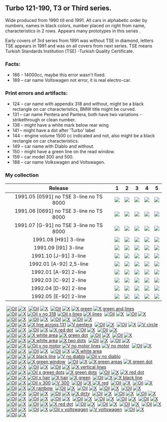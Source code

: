 ## Turbo 121-190, T3 or Third series.

Wide produced from 1990 till end 1991. All cars in alphabetic order by numbers, names
in black colors, number placed on right from name, characteristics in 2 rows. Appears many prototypes in this series .

Early covers of 3rd series from 1991 was without TSE in diamond, letters TSE appears in 1991 and was on all covers from
next series.
TSE means Turkish Standards Institution (TSE) -Turkish Quality Certificate.

### Facts:

* 186 - 14000cc, maybe this error wasn't fixed.
* 189 – car name Voltswagen not error, it is real electro-car.

### Print errors and artifacts:

* 124 – car name with appendix 318 and without, might be a black rectangle on car characteristics, BMW title might be
  curved.
* 131 – car name Pentera and Pantera, both have two variations - strikethrough or clean number.
* 138 – might have a white mark below rear wing
* 141 – might have a dot after 'Turbo' label
* 144 – engine volume 1500 cc indicated and not, also might be a black rectangle on car characteristics.
* 149 – car name with Diablo and without.
* 150 – might have a green line on the read window.
* 159 – car model 300 and 500.
* 188 – car name Volkswagen and Voltswagen.

### My collection

|                 Release                 |                                                             1                                                              |                                                             2                                                              |                                                             3                                                              |                                                             4                                                              |                                                             5                                                              |
|:---------------------------------------:|:--------------------------------------------------------------------------------------------------------------------------:|:--------------------------------------------------------------------------------------------------------------------------:|:--------------------------------------------------------------------------------------------------------------------------:|:--------------------------------------------------------------------------------------------------------------------------:|:--------------------------------------------------------------------------------------------------------------------------:|
| 1991.05 [0591] no TSE 3-line no TS 8000 | [<img src='/collection/gum_wrappers/kent/turbo//missed_outer.png'>](/collection/gum_wrappers/kent/turbo//missed_outer.png) | [<img src='/collection/gum_wrappers/kent/turbo//missed_outer.png'>](/collection/gum_wrappers/kent/turbo//missed_outer.png) | [<img src='/collection/gum_wrappers/kent/turbo//missed_outer.png'>](/collection/gum_wrappers/kent/turbo//missed_outer.png) | [<img src='/collection/gum_wrappers/kent/turbo//missed_outer.png'>](/collection/gum_wrappers/kent/turbo//missed_outer.png) | [<img src='/collection/gum_wrappers/kent/turbo//missed_outer.png'>](/collection/gum_wrappers/kent/turbo//missed_outer.png) |
| 1991.06 [0691] no TSE 3-line no TS 8000 | [<img src='/collection/gum_wrappers/kent/turbo//missed_outer.png'>](/collection/gum_wrappers/kent/turbo//missed_outer.png) | [<img src='/collection/gum_wrappers/kent/turbo//missed_outer.png'>](/collection/gum_wrappers/kent/turbo//missed_outer.png) | [<img src='/collection/gum_wrappers/kent/turbo//missed_outer.png'>](/collection/gum_wrappers/kent/turbo//missed_outer.png) | [<img src='/collection/gum_wrappers/kent/turbo//missed_outer.png'>](/collection/gum_wrappers/kent/turbo//missed_outer.png) | [<img src='/collection/gum_wrappers/kent/turbo//missed_outer.png'>](/collection/gum_wrappers/kent/turbo//missed_outer.png) |
| 1991.07 [G-91] no TSE 3-line no TS 8000 | [<img src='/collection/gum_wrappers/kent/turbo//missed_outer.png'>](/collection/gum_wrappers/kent/turbo//missed_outer.png) | [<img src='/collection/gum_wrappers/kent/turbo//missed_outer.png'>](/collection/gum_wrappers/kent/turbo//missed_outer.png) | [<img src='/collection/gum_wrappers/kent/turbo//missed_outer.png'>](/collection/gum_wrappers/kent/turbo//missed_outer.png) | [<img src='/collection/gum_wrappers/kent/turbo//missed_outer.png'>](/collection/gum_wrappers/kent/turbo//missed_outer.png) | [<img src='/collection/gum_wrappers/kent/turbo//missed_outer.png'>](/collection/gum_wrappers/kent/turbo//missed_outer.png) |
|          1991.08 [H91] 3-line           | [<img src='/collection/gum_wrappers/kent/turbo//missed_outer.png'>](/collection/gum_wrappers/kent/turbo//missed_outer.png) | [<img src='/collection/gum_wrappers/kent/turbo//missed_outer.png'>](/collection/gum_wrappers/kent/turbo//missed_outer.png) | [<img src='/collection/gum_wrappers/kent/turbo//missed_outer.png'>](/collection/gum_wrappers/kent/turbo//missed_outer.png) | [<img src='/collection/gum_wrappers/kent/turbo//missed_outer.png'>](/collection/gum_wrappers/kent/turbo//missed_outer.png) | [<img src='/collection/gum_wrappers/kent/turbo//missed_outer.png'>](/collection/gum_wrappers/kent/turbo//missed_outer.png) |
|          1991.09 [I91] 3-line           | [<img src='/collection/gum_wrappers/kent/turbo//missed_outer.png'>](/collection/gum_wrappers/kent/turbo//missed_outer.png) | [<img src='/collection/gum_wrappers/kent/turbo//missed_outer.png'>](/collection/gum_wrappers/kent/turbo//missed_outer.png) | [<img src='/collection/gum_wrappers/kent/turbo//missed_outer.png'>](/collection/gum_wrappers/kent/turbo//missed_outer.png) | [<img src='/collection/gum_wrappers/kent/turbo//missed_outer.png'>](/collection/gum_wrappers/kent/turbo//missed_outer.png) | [<img src='/collection/gum_wrappers/kent/turbo//missed_outer.png'>](/collection/gum_wrappers/kent/turbo//missed_outer.png) |
|          1991.10 [J-91] 3-line          | [<img src='/collection/gum_wrappers/kent/turbo//missed_outer.png'>](/collection/gum_wrappers/kent/turbo//missed_outer.png) | [<img src='/collection/gum_wrappers/kent/turbo//missed_outer.png'>](/collection/gum_wrappers/kent/turbo//missed_outer.png) | [<img src='/collection/gum_wrappers/kent/turbo//missed_outer.png'>](/collection/gum_wrappers/kent/turbo//missed_outer.png) | [<img src='/collection/gum_wrappers/kent/turbo//missed_outer.png'>](/collection/gum_wrappers/kent/turbo//missed_outer.png) | [<img src='/collection/gum_wrappers/kent/turbo//missed_outer.png'>](/collection/gum_wrappers/kent/turbo//missed_outer.png) |
|         1992.01 [A-92] 2,5-line         | [<img src='/collection/gum_wrappers/kent/turbo//missed_outer.png'>](/collection/gum_wrappers/kent/turbo//missed_outer.png) | [<img src='/collection/gum_wrappers/kent/turbo//missed_outer.png'>](/collection/gum_wrappers/kent/turbo//missed_outer.png) | [<img src='/collection/gum_wrappers/kent/turbo//missed_outer.png'>](/collection/gum_wrappers/kent/turbo//missed_outer.png) | [<img src='/collection/gum_wrappers/kent/turbo//missed_outer.png'>](/collection/gum_wrappers/kent/turbo//missed_outer.png) | [<img src='/collection/gum_wrappers/kent/turbo//missed_outer.png'>](/collection/gum_wrappers/kent/turbo//missed_outer.png) |
|          1992.01 [A-92] 2-line          | [<img src='/collection/gum_wrappers/kent/turbo//missed_outer.png'>](/collection/gum_wrappers/kent/turbo//missed_outer.png) | [<img src='/collection/gum_wrappers/kent/turbo//missed_outer.png'>](/collection/gum_wrappers/kent/turbo//missed_outer.png) | [<img src='/collection/gum_wrappers/kent/turbo//missed_outer.png'>](/collection/gum_wrappers/kent/turbo//missed_outer.png) | [<img src='/collection/gum_wrappers/kent/turbo//missed_outer.png'>](/collection/gum_wrappers/kent/turbo//missed_outer.png) | [<img src='/collection/gum_wrappers/kent/turbo//missed_outer.png'>](/collection/gum_wrappers/kent/turbo//missed_outer.png) |
|          1992.03 [C-92] 2-line          | [<img src='/collection/gum_wrappers/kent/turbo//missed_outer.png'>](/collection/gum_wrappers/kent/turbo//missed_outer.png) | [<img src='/collection/gum_wrappers/kent/turbo//missed_outer.png'>](/collection/gum_wrappers/kent/turbo//missed_outer.png) | [<img src='/collection/gum_wrappers/kent/turbo//missed_outer.png'>](/collection/gum_wrappers/kent/turbo//missed_outer.png) | [<img src='/collection/gum_wrappers/kent/turbo//missed_outer.png'>](/collection/gum_wrappers/kent/turbo//missed_outer.png) | [<img src='/collection/gum_wrappers/kent/turbo//missed_outer.png'>](/collection/gum_wrappers/kent/turbo//missed_outer.png) |
|          1992.04 [D-92] 2-line          | [<img src='/collection/gum_wrappers/kent/turbo//missed_outer.png'>](/collection/gum_wrappers/kent/turbo//missed_outer.png) | [<img src='/collection/gum_wrappers/kent/turbo//missed_outer.png'>](/collection/gum_wrappers/kent/turbo//missed_outer.png) | [<img src='/collection/gum_wrappers/kent/turbo//missed_outer.png'>](/collection/gum_wrappers/kent/turbo//missed_outer.png) | [<img src='/collection/gum_wrappers/kent/turbo//missed_outer.png'>](/collection/gum_wrappers/kent/turbo//missed_outer.png) |       [<img src='thumbnails/outer/1992_04{D-92}[5]2-line/5.3.png'>](thumbnails/outer/1992_04{D-92}[5]2-line/5.3.png)       |
|          1992.05 [E-92] 2-line          | [<img src='/collection/gum_wrappers/kent/turbo//missed_outer.png'>](/collection/gum_wrappers/kent/turbo//missed_outer.png) | [<img src='/collection/gum_wrappers/kent/turbo//missed_outer.png'>](/collection/gum_wrappers/kent/turbo//missed_outer.png) |       [<img src='thumbnails/outer/1992_05{E-92}[5]2-line/3.5.png'>](thumbnails/outer/1992_05{E-92}[5]2-line/3.5.png)       | [<img src='/collection/gum_wrappers/kent/turbo//missed_outer.png'>](/collection/gum_wrappers/kent/turbo//missed_outer.png) | [<img src='/collection/gum_wrappers/kent/turbo//missed_outer.png'>](/collection/gum_wrappers/kent/turbo//missed_outer.png) |

<span style="display: inline-block;">
	<a href='thumbnails/inner/121.4.png' title=''><img src='thumbnails/inner/121.4.png' alt=''></a>
	<a href='thumbnails/inner/121.oil.4.png' title='Oil'><img src='thumbnails/inner/121.oil.4.png' alt='Oil'></a>
	<a href='thumbnails/inner/missed.png' title='X'><img src='thumbnails/inner/missed.png' alt='X'></a>
</span>
<span style="display: inline-block;">
	<a href='thumbnails/inner/122.5.png' title=''><img src='thumbnails/inner/122.5.png' alt=''></a>
	<a href='thumbnails/inner/122.oil.4.png' title='Oil'><img src='thumbnails/inner/122.oil.4.png' alt='Oil'></a>
	<a href='thumbnails/inner/missed.png' title='X'><img src='thumbnails/inner/missed.png' alt='X'></a>
</span>
<span style="display: inline-block;">
	<a href='thumbnails/inner/123.4.png' title=''><img src='thumbnails/inner/123.4.png' alt=''></a>
	<a href='thumbnails/inner/123.oil.0.png' title='Oil'><img src='thumbnails/inner/123.oil.0.png' alt='Oil'></a>
	<a href='thumbnails/inner/missed.png' title='X'><img src='thumbnails/inner/missed.png' alt='X'></a>
	<a href='thumbnails/inner/123.x_green.3.png' title='X green'><img src='thumbnails/inner/123.x_green.3.png' alt='X green'></a>
	<a href='thumbnails/inner/123.x_green_and_lines.3.png' title='X green and lines'><img src='thumbnails/inner/123.x_green_and_lines.3.png' alt='X green and lines'></a>
</span>
<span style="display: inline-block;">
	<a href='thumbnails/inner/124.4.png' title=''><img src='thumbnails/inner/124.4.png' alt=''></a>
	<a href='thumbnails/inner/124.oil.0.png' title='Oil'><img src='thumbnails/inner/124.oil.0.png' alt='Oil'></a>
	<a href='thumbnails/inner/missed.png' title='X'><img src='thumbnails/inner/missed.png' alt='X'></a>
	<a href='thumbnails/inner/124.oil_v_no_318.4.png' title='Oil v no 318'><img src='thumbnails/inner/124.oil_v_no_318.4.png' alt='Oil v no 318'></a>
	<a href='thumbnails/inner/124.oil_x_lines.3.png' title='Oil x lines'><img src='thumbnails/inner/124.oil_x_lines.3.png' alt='Oil x lines'></a>
	<a href='thumbnails/inner/124.x_lines.3.png' title='X lines'><img src='thumbnails/inner/124.x_lines.3.png' alt='X lines'></a>
</span>
<span style="display: inline-block;">
	<a href='thumbnails/inner/125.5.png' title=''><img src='thumbnails/inner/125.5.png' alt=''></a>
	<a href='thumbnails/inner/125.oil.5.png' title='Oil'><img src='thumbnails/inner/125.oil.5.png' alt='Oil'></a>
	<a href='thumbnails/inner/missed.png' title='X'><img src='thumbnails/inner/missed.png' alt='X'></a>
</span>
<span style="display: inline-block;">
	<a href='thumbnails/inner/126.4.png' title=''><img src='thumbnails/inner/126.4.png' alt=''></a>
	<a href='thumbnails/inner/126.oil.5.png' title='Oil'><img src='thumbnails/inner/126.oil.5.png' alt='Oil'></a>
	<a href='thumbnails/inner/missed.png' title='X'><img src='thumbnails/inner/missed.png' alt='X'></a>
</span>
<span style="display: inline-block;">
	<a href='thumbnails/inner/127.5.png' title=''><img src='thumbnails/inner/127.5.png' alt=''></a>
	<a href='thumbnails/inner/127.oil.0.png' title='Oil'><img src='thumbnails/inner/127.oil.0.png' alt='Oil'></a>
	<a href='thumbnails/inner/missed.png' title='X'><img src='thumbnails/inner/missed.png' alt='X'></a>
</span>
<span style="display: inline-block;">
	<a href='thumbnails/inner/128.5.png' title=''><img src='thumbnails/inner/128.5.png' alt=''></a>
	<a href='thumbnails/inner/128.oil.4.png' title='Oil'><img src='thumbnails/inner/128.oil.4.png' alt='Oil'></a>
	<a href='thumbnails/inner/missed.png' title='X'><img src='thumbnails/inner/missed.png' alt='X'></a>
</span>
<span style="display: inline-block;">
	<a href='thumbnails/inner/129.4.png' title=''><img src='thumbnails/inner/129.4.png' alt=''></a>
	<a href='thumbnails/inner/129.oil.0.png' title='Oil'><img src='thumbnails/inner/129.oil.0.png' alt='Oil'></a>
	<a href='thumbnails/inner/missed.png' title='X'><img src='thumbnails/inner/missed.png' alt='X'></a>
</span>
<span style="display: inline-block;">
	<a href='thumbnails/inner/130.5.png' title=''><img src='thumbnails/inner/130.5.png' alt=''></a>
	<a href='thumbnails/inner/130.oil.4.png' title='Oil'><img src='thumbnails/inner/130.oil.4.png' alt='Oil'></a>
	<a href='thumbnails/inner/missed.png' title='X'><img src='thumbnails/inner/missed.png' alt='X'></a>
</span>
<span style="display: inline-block;">
	<a href='thumbnails/inner/131.3.png' title=''><img src='thumbnails/inner/131.3.png' alt=''></a>
	<a href='thumbnails/inner/131.oil.0.png' title='Oil'><img src='thumbnails/inner/131.oil.0.png' alt='Oil'></a>
	<a href='thumbnails/inner/missed.png' title='X'><img src='thumbnails/inner/missed.png' alt='X'></a>
	<a href='thumbnails/inner/131.x_line_across_131.3.png' title='X line across 131'><img src='thumbnails/inner/131.x_line_across_131.3.png' alt='X line across 131'></a>
	<a href='thumbnails/inner/131.v_pentera.5.png' title='V pentera'><img src='thumbnails/inner/131.v_pentera.5.png' alt='V pentera'></a>
</span>
<span style="display: inline-block;">
	<a href='thumbnails/inner/132.4.png' title=''><img src='thumbnails/inner/132.4.png' alt=''></a>
	<a href='thumbnails/inner/132.oil.4.png' title='Oil'><img src='thumbnails/inner/132.oil.4.png' alt='Oil'></a>
	<a href='thumbnails/inner/missed.png' title='X'><img src='thumbnails/inner/missed.png' alt='X'></a>
</span>
<span style="display: inline-block;">
	<a href='thumbnails/inner/133.5.png' title=''><img src='thumbnails/inner/133.5.png' alt=''></a>
	<a href='thumbnails/inner/133.oil.0.png' title='Oil'><img src='thumbnails/inner/133.oil.0.png' alt='Oil'></a>
	<a href='thumbnails/inner/missed.png' title='X'><img src='thumbnails/inner/missed.png' alt='X'></a>
	<a href='thumbnails/inner/133.v_circle.5.png' title='V circle'><img src='thumbnails/inner/133.v_circle.5.png' alt='V circle'></a>
</span>
<span style="display: inline-block;">
	<a href='thumbnails/inner/134.5.png' title=''><img src='thumbnails/inner/134.5.png' alt=''></a>
	<a href='thumbnails/inner/134.oil.5.png' title='Oil'><img src='thumbnails/inner/134.oil.5.png' alt='Oil'></a>
	<a href='thumbnails/inner/missed.png' title='X'><img src='thumbnails/inner/missed.png' alt='X'></a>
</span>
<span style="display: inline-block;">
	<a href='thumbnails/inner/135.4.png' title=''><img src='thumbnails/inner/135.4.png' alt=''></a>
	<a href='thumbnails/inner/135.oil.5.png' title='Oil'><img src='thumbnails/inner/135.oil.5.png' alt='Oil'></a>
	<a href='thumbnails/inner/missed.png' title='X'><img src='thumbnails/inner/missed.png' alt='X'></a>
	<a href='thumbnails/inner/135.x_red_dot.5.png' title='X red dot'><img src='thumbnails/inner/135.x_red_dot.5.png' alt='X red dot'></a>
</span>
<span style="display: inline-block;">
	<a href='thumbnails/inner/136.5.png' title=''><img src='thumbnails/inner/136.5.png' alt=''></a>
	<a href='thumbnails/inner/136.oil.5.png' title='Oil'><img src='thumbnails/inner/136.oil.5.png' alt='Oil'></a>
	<a href='thumbnails/inner/missed.png' title='X'><img src='thumbnails/inner/missed.png' alt='X'></a>
</span>
<span style="display: inline-block;">
	<a href='thumbnails/inner/137.5.png' title=''><img src='thumbnails/inner/137.5.png' alt=''></a>
	<a href='thumbnails/inner/137.oil.5.png' title='Oil'><img src='thumbnails/inner/137.oil.5.png' alt='Oil'></a>
	<a href='thumbnails/inner/missed.png' title='X'><img src='thumbnails/inner/missed.png' alt='X'></a>
</span>
<span style="display: inline-block;">
	<a href='thumbnails/inner/138.0.png' title=''><img src='thumbnails/inner/138.0.png' alt=''></a>
	<a href='thumbnails/inner/138.oil.4.png' title='Oil'><img src='thumbnails/inner/138.oil.4.png' alt='Oil'></a>
	<a href='thumbnails/inner/missed.png' title='X'><img src='thumbnails/inner/missed.png' alt='X'></a>
	<a href='thumbnails/inner/138.x_white_area.4.png' title='X white area'><img src='thumbnails/inner/138.x_white_area.4.png' alt='X white area'></a>
	<a href='thumbnails/inner/138.x_green_dot.4.png' title='X green dot'><img src='thumbnails/inner/138.x_green_dot.4.png' alt='X green dot'></a>
</span>
<span style="display: inline-block;">
	<a href='thumbnails/inner/139.4.png' title=''><img src='thumbnails/inner/139.4.png' alt=''></a>
	<a href='thumbnails/inner/139.oil.4.png' title='Oil'><img src='thumbnails/inner/139.oil.4.png' alt='Oil'></a>
	<a href='thumbnails/inner/missed.png' title='X'><img src='thumbnails/inner/missed.png' alt='X'></a>
</span>
<span style="display: inline-block;">
	<a href='thumbnails/inner/140.4.png' title=''><img src='thumbnails/inner/140.4.png' alt=''></a>
	<a href='thumbnails/inner/140.oil.4.png' title='Oil'><img src='thumbnails/inner/140.oil.4.png' alt='Oil'></a>
	<a href='thumbnails/inner/missed.png' title='X'><img src='thumbnails/inner/missed.png' alt='X'></a>
</span>
<span style="display: inline-block;">
	<a href='thumbnails/inner/141.5.png' title=''><img src='thumbnails/inner/141.5.png' alt=''></a>
	<a href='thumbnails/inner/141.oil.3.png' title='Oil'><img src='thumbnails/inner/141.oil.3.png' alt='Oil'></a>
	<a href='thumbnails/inner/missed.png' title='X'><img src='thumbnails/inner/missed.png' alt='X'></a>
	<a href='thumbnails/inner/141.x_white_area.4.png' title='X white area'><img src='thumbnails/inner/141.x_white_area.4.png' alt='X white area'></a>
	<a href='thumbnails/inner/141.x_two_dots.5.png' title='X two dots'><img src='thumbnails/inner/141.x_two_dots.5.png' alt='X two dots'></a>
</span>
<span style="display: inline-block;">
	<a href='thumbnails/inner/142.5.png' title=''><img src='thumbnails/inner/142.5.png' alt=''></a>
	<a href='thumbnails/inner/142.oil.0.png' title='Oil'><img src='thumbnails/inner/142.oil.0.png' alt='Oil'></a>
	<a href='thumbnails/inner/missed.png' title='X'><img src='thumbnails/inner/missed.png' alt='X'></a>
</span>
<span style="display: inline-block;">
	<a href='thumbnails/inner/143.5.png' title=''><img src='thumbnails/inner/143.5.png' alt=''></a>
	<a href='thumbnails/inner/143.oil.5.png' title='Oil'><img src='thumbnails/inner/143.oil.5.png' alt='Oil'></a>
	<a href='thumbnails/inner/missed.png' title='X'><img src='thumbnails/inner/missed.png' alt='X'></a>
</span>
<span style="display: inline-block;">
	<a href='thumbnails/inner/144.5.png' title=''><img src='thumbnails/inner/144.5.png' alt=''></a>
	<a href='thumbnails/inner/144.oil.0.png' title='Oil'><img src='thumbnails/inner/144.oil.0.png' alt='Oil'></a>
	<a href='thumbnails/inner/missed.png' title='X'><img src='thumbnails/inner/missed.png' alt='X'></a>
	<a href='thumbnails/inner/144.oil_v_no_motor.3.png' title='Oil v no motor'><img src='thumbnails/inner/144.oil_v_no_motor.3.png' alt='Oil v no motor'></a>
	<a href='thumbnails/inner/144.v_no_motor_lines.4.png' title='V no motor lines'><img src='thumbnails/inner/144.v_no_motor_lines.4.png' alt='V no motor lines'></a>
	<a href='thumbnails/inner/144.v_no_motor.5.png' title='V no motor'><img src='thumbnails/inner/144.v_no_motor.5.png' alt='V no motor'></a>
</span>
<span style="display: inline-block;">
	<a href='thumbnails/inner/145.5.png' title=''><img src='thumbnails/inner/145.5.png' alt=''></a>
	<a href='thumbnails/inner/145.oil.5.png' title='Oil'><img src='thumbnails/inner/145.oil.5.png' alt='Oil'></a>
	<a href='thumbnails/inner/missed.png' title='X'><img src='thumbnails/inner/missed.png' alt='X'></a>
</span>
<span style="display: inline-block;">
	<a href='thumbnails/inner/146.5.png' title=''><img src='thumbnails/inner/146.5.png' alt=''></a>
	<a href='thumbnails/inner/146.oil.4.png' title='Oil'><img src='thumbnails/inner/146.oil.4.png' alt='Oil'></a>
	<a href='thumbnails/inner/missed.png' title='X'><img src='thumbnails/inner/missed.png' alt='X'></a>
</span>
<span style="display: inline-block;">
	<a href='thumbnails/inner/147.5.png' title=''><img src='thumbnails/inner/147.5.png' alt=''></a>
	<a href='thumbnails/inner/147.oil.4.png' title='Oil'><img src='thumbnails/inner/147.oil.4.png' alt='Oil'></a>
	<a href='thumbnails/inner/missed.png' title='X'><img src='thumbnails/inner/missed.png' alt='X'></a>
</span>
<span style="display: inline-block;">
	<a href='thumbnails/inner/148.5.png' title=''><img src='thumbnails/inner/148.5.png' alt=''></a>
	<a href='thumbnails/inner/148.oil.4.png' title='Oil'><img src='thumbnails/inner/148.oil.4.png' alt='Oil'></a>
	<a href='thumbnails/inner/missed.png' title='X'><img src='thumbnails/inner/missed.png' alt='X'></a>
	<a href='thumbnails/inner/148.x_white_area.5.png' title='X white area'><img src='thumbnails/inner/148.x_white_area.5.png' alt='X white area'></a>
</span>
<span style="display: inline-block;">
	<a href='thumbnails/inner/149.0.png' title=''><img src='thumbnails/inner/149.0.png' alt=''></a>
	<a href='thumbnails/inner/149.oil.0.png' title='Oil'><img src='thumbnails/inner/149.oil.0.png' alt='Oil'></a>
	<a href='thumbnails/inner/missed.png' title='X'><img src='thumbnails/inner/missed.png' alt='X'></a>
	<a href='thumbnails/inner/149.x_black_line.4.png' title='X black line'><img src='thumbnails/inner/149.x_black_line.4.png' alt='X black line'></a>
	<a href='thumbnails/inner/149.v_no_diablo.3.png' title='V no diablo'><img src='thumbnails/inner/149.v_no_diablo.3.png' alt='V no diablo'></a>
	<a href='thumbnails/inner/149.oil_v_no_diablo.3.png' title='Oil v no diablo'><img src='thumbnails/inner/149.oil_v_no_diablo.3.png' alt='Oil v no diablo'></a>
</span>
<span style="display: inline-block;">
	<a href='thumbnails/inner/150.5.png' title=''><img src='thumbnails/inner/150.5.png' alt=''></a>
	<a href='thumbnails/inner/150.oil.5.png' title='Oil'><img src='thumbnails/inner/150.oil.5.png' alt='Oil'></a>
	<a href='thumbnails/inner/missed.png' title='X'><img src='thumbnails/inner/missed.png' alt='X'></a>
	<a href='thumbnails/inner/150.x_green_window.5.png' title='X green window'><img src='thumbnails/inner/150.x_green_window.5.png' alt='X green window'></a>
</span>
<span style="display: inline-block;">
	<a href='thumbnails/inner/151.0.png' title=''><img src='thumbnails/inner/151.0.png' alt=''></a>
	<a href='thumbnails/inner/151.oil.4.png' title='Oil'><img src='thumbnails/inner/151.oil.4.png' alt='Oil'></a>
	<a href='thumbnails/inner/missed.png' title='X'><img src='thumbnails/inner/missed.png' alt='X'></a>
	<a href='thumbnails/inner/151.x_green_areas.4.png' title='X green areas'><img src='thumbnails/inner/151.x_green_areas.4.png' alt='X green areas'></a>
	<a href='thumbnails/inner/151.x_green_dot.5.png' title='X green dot'><img src='thumbnails/inner/151.x_green_dot.5.png' alt='X green dot'></a>
</span>
<span style="display: inline-block;">
	<a href='thumbnails/inner/152.5.png' title=''><img src='thumbnails/inner/152.5.png' alt=''></a>
	<a href='thumbnails/inner/152.oil.5.png' title='Oil'><img src='thumbnails/inner/152.oil.5.png' alt='Oil'></a>
	<a href='thumbnails/inner/missed.png' title='X'><img src='thumbnails/inner/missed.png' alt='X'></a>
</span>
<span style="display: inline-block;">
	<a href='thumbnails/inner/153.5.png' title=''><img src='thumbnails/inner/153.5.png' alt=''></a>
	<a href='thumbnails/inner/153.oil.4.png' title='Oil'><img src='thumbnails/inner/153.oil.4.png' alt='Oil'></a>
	<a href='thumbnails/inner/missed.png' title='X'><img src='thumbnails/inner/missed.png' alt='X'></a>
</span>
<span style="display: inline-block;">
	<a href='thumbnails/inner/154.5.png' title=''><img src='thumbnails/inner/154.5.png' alt=''></a>
	<a href='thumbnails/inner/154.oil.5.png' title='Oil'><img src='thumbnails/inner/154.oil.5.png' alt='Oil'></a>
	<a href='thumbnails/inner/missed.png' title='X'><img src='thumbnails/inner/missed.png' alt='X'></a>
	<a href='thumbnails/inner/154.x_vertical_lines.5.png' title='X vertical lines'><img src='thumbnails/inner/154.x_vertical_lines.5.png' alt='X vertical lines'></a>
</span>
<span style="display: inline-block;">
	<a href='thumbnails/inner/155.4.png' title=''><img src='thumbnails/inner/155.4.png' alt=''></a>
	<a href='thumbnails/inner/155.oil.0.png' title='Oil'><img src='thumbnails/inner/155.oil.0.png' alt='Oil'></a>
	<a href='thumbnails/inner/missed.png' title='X'><img src='thumbnails/inner/missed.png' alt='X'></a>
	<a href='thumbnails/inner/155.oil_x_green_dots.4.png' title='Oil x green dots'><img src='thumbnails/inner/155.oil_x_green_dots.4.png' alt='Oil x green dots'></a>
	<a href='thumbnails/inner/155.x_green_dots.5.png' title='X green dots'><img src='thumbnails/inner/155.x_green_dots.5.png' alt='X green dots'></a>
</span>
<span style="display: inline-block;">
	<a href='thumbnails/inner/156.5.png' title=''><img src='thumbnails/inner/156.5.png' alt=''></a>
	<a href='thumbnails/inner/156.oil.4.png' title='Oil'><img src='thumbnails/inner/156.oil.4.png' alt='Oil'></a>
	<a href='thumbnails/inner/missed.png' title='X'><img src='thumbnails/inner/missed.png' alt='X'></a>
	<a href='thumbnails/inner/156.x_red_dot.5.png' title='X red dot'><img src='thumbnails/inner/156.x_red_dot.5.png' alt='X red dot'></a>
</span>
<span style="display: inline-block;">
	<a href='thumbnails/inner/157.4.png' title=''><img src='thumbnails/inner/157.4.png' alt=''></a>
	<a href='thumbnails/inner/157.oil.0.png' title='Oil'><img src='thumbnails/inner/157.oil.0.png' alt='Oil'></a>
	<a href='thumbnails/inner/missed.png' title='X'><img src='thumbnails/inner/missed.png' alt='X'></a>
	<a href='thumbnails/inner/157.oil_x_hair.4.png' title='Oil x hair'><img src='thumbnails/inner/157.oil_x_hair.4.png' alt='Oil x hair'></a>
	<a href='thumbnails/inner/157.x_hair.4.png' title='X hair'><img src='thumbnails/inner/157.x_hair.4.png' alt='X hair'></a>
	<a href='thumbnails/inner/157.x_green.4.png' title='X green'><img src='thumbnails/inner/157.x_green.4.png' alt='X green'></a>
</span>
<span style="display: inline-block;">
	<a href='thumbnails/inner/158.4.png' title=''><img src='thumbnails/inner/158.4.png' alt=''></a>
	<a href='thumbnails/inner/158.oil.4.png' title='Oil'><img src='thumbnails/inner/158.oil.4.png' alt='Oil'></a>
	<a href='thumbnails/inner/missed.png' title='X'><img src='thumbnails/inner/missed.png' alt='X'></a>
	<a href='thumbnails/inner/158.x_black_line.4.png' title='X black line'><img src='thumbnails/inner/158.x_black_line.4.png' alt='X black line'></a>
</span>
<span style="display: inline-block;">
	<a href='thumbnails/inner/159.4.png' title=''><img src='thumbnails/inner/159.4.png' alt=''></a>
	<a href='thumbnails/inner/159.oil.0.png' title='Oil'><img src='thumbnails/inner/159.oil.0.png' alt='Oil'></a>
	<a href='thumbnails/inner/missed.png' title='X'><img src='thumbnails/inner/missed.png' alt='X'></a>
	<a href='thumbnails/inner/159.oil_v_300.4.png' title='Oil v 300'><img src='thumbnails/inner/159.oil_v_300.4.png' alt='Oil v 300'></a>
	<a href='thumbnails/inner/159.v_300.5.png' title='V 300'><img src='thumbnails/inner/159.v_300.5.png' alt='V 300'></a>
</span>
<span style="display: inline-block;">
	<a href='thumbnails/inner/160.5.png' title=''><img src='thumbnails/inner/160.5.png' alt=''></a>
	<a href='thumbnails/inner/160.oil.0.png' title='Oil'><img src='thumbnails/inner/160.oil.0.png' alt='Oil'></a>
	<a href='thumbnails/inner/missed.png' title='X'><img src='thumbnails/inner/missed.png' alt='X'></a>
	<a href='thumbnails/inner/160.x_red.5.png' title='X red'><img src='thumbnails/inner/160.x_red.5.png' alt='X red'></a>
</span>
<span style="display: inline-block;">
	<a href='thumbnails/inner/161.5.png' title=''><img src='thumbnails/inner/161.5.png' alt=''></a>
	<a href='thumbnails/inner/161.oil.4.png' title='Oil'><img src='thumbnails/inner/161.oil.4.png' alt='Oil'></a>
	<a href='thumbnails/inner/missed.png' title='X'><img src='thumbnails/inner/missed.png' alt='X'></a>
</span>
<span style="display: inline-block;">
	<a href='thumbnails/inner/162.5.png' title=''><img src='thumbnails/inner/162.5.png' alt=''></a>
	<a href='thumbnails/inner/162.oil.0.png' title='Oil'><img src='thumbnails/inner/162.oil.0.png' alt='Oil'></a>
	<a href='thumbnails/inner/162.x.5.png' title='X'><img src='thumbnails/inner/162.x.5.png' alt='X'></a>
</span>
<span style="display: inline-block;">
	<a href='thumbnails/inner/163.5.png' title=''><img src='thumbnails/inner/163.5.png' alt=''></a>
	<a href='thumbnails/inner/163.oil.0.png' title='Oil'><img src='thumbnails/inner/163.oil.0.png' alt='Oil'></a>
	<a href='thumbnails/inner/missed.png' title='X'><img src='thumbnails/inner/missed.png' alt='X'></a>
	<a href='thumbnails/inner/163.x_rainbow.5.png' title='X rainbow'><img src='thumbnails/inner/163.x_rainbow.5.png' alt='X rainbow'></a>
</span>
<span style="display: inline-block;">
	<a href='thumbnails/inner/164.5.png' title=''><img src='thumbnails/inner/164.5.png' alt=''></a>
	<a href='thumbnails/inner/164.oil.5.png' title='Oil'><img src='thumbnails/inner/164.oil.5.png' alt='Oil'></a>
	<a href='thumbnails/inner/164.x.5.png' title='X'><img src='thumbnails/inner/164.x.5.png' alt='X'></a>
</span>
<span style="display: inline-block;">
	<a href='thumbnails/inner/165.4.png' title=''><img src='thumbnails/inner/165.4.png' alt=''></a>
	<a href='thumbnails/inner/165.oil.0.png' title='Oil'><img src='thumbnails/inner/165.oil.0.png' alt='Oil'></a>
	<a href='thumbnails/inner/165.x.5.png' title='X'><img src='thumbnails/inner/165.x.5.png' alt='X'></a>
</span>
<span style="display: inline-block;">
	<a href='thumbnails/inner/166.5.png' title=''><img src='thumbnails/inner/166.5.png' alt=''></a>
	<a href='thumbnails/inner/166.oil.0.png' title='Oil'><img src='thumbnails/inner/166.oil.0.png' alt='Oil'></a>
	<a href='thumbnails/inner/missed.png' title='X'><img src='thumbnails/inner/missed.png' alt='X'></a>
</span>
<span style="display: inline-block;">
	<a href='thumbnails/inner/167.5.png' title=''><img src='thumbnails/inner/167.5.png' alt=''></a>
	<a href='thumbnails/inner/167.oil.0.png' title='Oil'><img src='thumbnails/inner/167.oil.0.png' alt='Oil'></a>
	<a href='thumbnails/inner/missed.png' title='X'><img src='thumbnails/inner/missed.png' alt='X'></a>
</span>
<span style="display: inline-block;">
	<a href='thumbnails/inner/168.5.png' title=''><img src='thumbnails/inner/168.5.png' alt=''></a>
	<a href='thumbnails/inner/168.oil.4.png' title='Oil'><img src='thumbnails/inner/168.oil.4.png' alt='Oil'></a>
	<a href='thumbnails/inner/168.x.5.png' title='X'><img src='thumbnails/inner/168.x.5.png' alt='X'></a>
</span>
<span style="display: inline-block;">
	<a href='thumbnails/inner/169.5.png' title=''><img src='thumbnails/inner/169.5.png' alt=''></a>
	<a href='thumbnails/inner/169.oil.5.png' title='Oil'><img src='thumbnails/inner/169.oil.5.png' alt='Oil'></a>
	<a href='thumbnails/inner/missed.png' title='X'><img src='thumbnails/inner/missed.png' alt='X'></a>
</span>
<span style="display: inline-block;">
	<a href='thumbnails/inner/170.5.png' title=''><img src='thumbnails/inner/170.5.png' alt=''></a>
	<a href='thumbnails/inner/170.oil.4.png' title='Oil'><img src='thumbnails/inner/170.oil.4.png' alt='Oil'></a>
	<a href='thumbnails/inner/missed.png' title='X'><img src='thumbnails/inner/missed.png' alt='X'></a>
	<a href='thumbnails/inner/170.x_dirty.5.png' title='X dirty'><img src='thumbnails/inner/170.x_dirty.5.png' alt='X dirty'></a>
</span>
<span style="display: inline-block;">
	<a href='thumbnails/inner/171.5.png' title=''><img src='thumbnails/inner/171.5.png' alt=''></a>
	<a href='thumbnails/inner/171.oil.5.png' title='Oil'><img src='thumbnails/inner/171.oil.5.png' alt='Oil'></a>
	<a href='thumbnails/inner/171.x.5.png' title='X'><img src='thumbnails/inner/171.x.5.png' alt='X'></a>
</span>
<span style="display: inline-block;">
	<a href='thumbnails/inner/172.5.png' title=''><img src='thumbnails/inner/172.5.png' alt=''></a>
	<a href='thumbnails/inner/172.oil.5.png' title='Oil'><img src='thumbnails/inner/172.oil.5.png' alt='Oil'></a>
	<a href='thumbnails/inner/172.x.5.png' title='X'><img src='thumbnails/inner/172.x.5.png' alt='X'></a>
</span>
<span style="display: inline-block;">
	<a href='thumbnails/inner/173.5.png' title=''><img src='thumbnails/inner/173.5.png' alt=''></a>
	<a href='thumbnails/inner/173.oil.0.png' title='Oil'><img src='thumbnails/inner/173.oil.0.png' alt='Oil'></a>
	<a href='thumbnails/inner/173.x.5.png' title='X'><img src='thumbnails/inner/173.x.5.png' alt='X'></a>
</span>
<span style="display: inline-block;">
	<a href='thumbnails/inner/174.5.png' title=''><img src='thumbnails/inner/174.5.png' alt=''></a>
	<a href='thumbnails/inner/174.oil.4.png' title='Oil'><img src='thumbnails/inner/174.oil.4.png' alt='Oil'></a>
	<a href='thumbnails/inner/174.x.5.png' title='X'><img src='thumbnails/inner/174.x.5.png' alt='X'></a>
</span>
<span style="display: inline-block;">
	<a href='thumbnails/inner/175.5.png' title=''><img src='thumbnails/inner/175.5.png' alt=''></a>
	<a href='thumbnails/inner/175.oil.0.png' title='Oil'><img src='thumbnails/inner/175.oil.0.png' alt='Oil'></a>
	<a href='thumbnails/inner/175.x.5.png' title='X'><img src='thumbnails/inner/175.x.5.png' alt='X'></a>
</span>
<span style="display: inline-block;">
	<a href='thumbnails/inner/176.5.png' title=''><img src='thumbnails/inner/176.5.png' alt=''></a>
	<a href='thumbnails/inner/176.oil.4.png' title='Oil'><img src='thumbnails/inner/176.oil.4.png' alt='Oil'></a>
	<a href='thumbnails/inner/missed.png' title='X'><img src='thumbnails/inner/missed.png' alt='X'></a>
</span>
<span style="display: inline-block;">
	<a href='thumbnails/inner/177.5.png' title=''><img src='thumbnails/inner/177.5.png' alt=''></a>
	<a href='thumbnails/inner/177.oil.5.png' title='Oil'><img src='thumbnails/inner/177.oil.5.png' alt='Oil'></a>
	<a href='thumbnails/inner/missed.png' title='X'><img src='thumbnails/inner/missed.png' alt='X'></a>
</span>
<span style="display: inline-block;">
	<a href='thumbnails/inner/178.5.png' title=''><img src='thumbnails/inner/178.5.png' alt=''></a>
	<a href='thumbnails/inner/178.oil.5.png' title='Oil'><img src='thumbnails/inner/178.oil.5.png' alt='Oil'></a>
	<a href='thumbnails/inner/178.x.5.png' title='X'><img src='thumbnails/inner/178.x.5.png' alt='X'></a>
</span>
<span style="display: inline-block;">
	<a href='thumbnails/inner/179.5.png' title=''><img src='thumbnails/inner/179.5.png' alt=''></a>
	<a href='thumbnails/inner/179.oil.0.png' title='Oil'><img src='thumbnails/inner/179.oil.0.png' alt='Oil'></a>
	<a href='thumbnails/inner/179.x.5.png' title='X'><img src='thumbnails/inner/179.x.5.png' alt='X'></a>
</span>
<span style="display: inline-block;">
	<a href='thumbnails/inner/180.5.png' title=''><img src='thumbnails/inner/180.5.png' alt=''></a>
	<a href='thumbnails/inner/180.oil.0.png' title='Oil'><img src='thumbnails/inner/180.oil.0.png' alt='Oil'></a>
	<a href='thumbnails/inner/180.x.5.png' title='X'><img src='thumbnails/inner/180.x.5.png' alt='X'></a>
</span>
<span style="display: inline-block;">
	<a href='thumbnails/inner/181.5.png' title=''><img src='thumbnails/inner/181.5.png' alt=''></a>
	<a href='thumbnails/inner/181.oil.5.png' title='Oil'><img src='thumbnails/inner/181.oil.5.png' alt='Oil'></a>
	<a href='thumbnails/inner/181.x.5.png' title='X'><img src='thumbnails/inner/181.x.5.png' alt='X'></a>
</span>
<span style="display: inline-block;">
	<a href='thumbnails/inner/182.4.png' title=''><img src='thumbnails/inner/182.4.png' alt=''></a>
	<a href='thumbnails/inner/182.oil.0.png' title='Oil'><img src='thumbnails/inner/182.oil.0.png' alt='Oil'></a>
	<a href='thumbnails/inner/missed.png' title='X'><img src='thumbnails/inner/missed.png' alt='X'></a>
	<a href='thumbnails/inner/182.x_red_dot.5.png' title='X red dot'><img src='thumbnails/inner/182.x_red_dot.5.png' alt='X red dot'></a>
</span>
<span style="display: inline-block;">
	<a href='thumbnails/inner/183.4.png' title=''><img src='thumbnails/inner/183.4.png' alt=''></a>
	<a href='thumbnails/inner/183.oil.5.png' title='Oil'><img src='thumbnails/inner/183.oil.5.png' alt='Oil'></a>
	<a href='thumbnails/inner/183.x.5.png' title='X'><img src='thumbnails/inner/183.x.5.png' alt='X'></a>
</span>
<span style="display: inline-block;">
	<a href='thumbnails/inner/184.5.png' title=''><img src='thumbnails/inner/184.5.png' alt=''></a>
	<a href='thumbnails/inner/184.oil.5.png' title='Oil'><img src='thumbnails/inner/184.oil.5.png' alt='Oil'></a>
	<a href='thumbnails/inner/missed.png' title='X'><img src='thumbnails/inner/missed.png' alt='X'></a>
</span>
<span style="display: inline-block;">
	<a href='thumbnails/inner/185.5.png' title=''><img src='thumbnails/inner/185.5.png' alt=''></a>
	<a href='thumbnails/inner/185.oil.5.png' title='Oil'><img src='thumbnails/inner/185.oil.5.png' alt='Oil'></a>
	<a href='thumbnails/inner/185.x.5.png' title='X'><img src='thumbnails/inner/185.x.5.png' alt='X'></a>
</span>
<span style="display: inline-block;">
	<a href='thumbnails/inner/186.4.png' title=''><img src='thumbnails/inner/186.4.png' alt=''></a>
	<a href='thumbnails/inner/186.oil.5.png' title='Oil'><img src='thumbnails/inner/186.oil.5.png' alt='Oil'></a>
	<a href='thumbnails/inner/186.x.4.png' title='X'><img src='thumbnails/inner/186.x.4.png' alt='X'></a>
</span>
<span style="display: inline-block;">
	<a href='thumbnails/inner/187.4.png' title=''><img src='thumbnails/inner/187.4.png' alt=''></a>
	<a href='thumbnails/inner/187.oil.5.png' title='Oil'><img src='thumbnails/inner/187.oil.5.png' alt='Oil'></a>
	<a href='thumbnails/inner/187.x.5.png' title='X'><img src='thumbnails/inner/187.x.5.png' alt='X'></a>
</span>
<span style="display: inline-block;">
	<a href='thumbnails/inner/188.5.png' title=''><img src='thumbnails/inner/188.5.png' alt=''></a>
	<a href='thumbnails/inner/188.oil.5.png' title='Oil'><img src='thumbnails/inner/188.oil.5.png' alt='Oil'></a>
	<a href='thumbnails/inner/missed.png' title='X'><img src='thumbnails/inner/missed.png' alt='X'></a>
	<a href='thumbnails/inner/188.oil_v_voltswagen.5.png' title='Oil v voltswagen'><img src='thumbnails/inner/188.oil_v_voltswagen.5.png' alt='Oil v voltswagen'></a>
	<a href='thumbnails/inner/188.v_voltswagen.3.png' title='V voltswagen'><img src='thumbnails/inner/188.v_voltswagen.3.png' alt='V voltswagen'></a>
</span>
<span style="display: inline-block;">
	<a href='thumbnails/inner/189.5.png' title=''><img src='thumbnails/inner/189.5.png' alt=''></a>
	<a href='thumbnails/inner/189.oil.4.png' title='Oil'><img src='thumbnails/inner/189.oil.4.png' alt='Oil'></a>
	<a href='thumbnails/inner/189.x.4.png' title='X'><img src='thumbnails/inner/189.x.4.png' alt='X'></a>
</span>
<span style="display: inline-block;">
	<a href='thumbnails/inner/190.5.png' title=''><img src='thumbnails/inner/190.5.png' alt=''></a>
	<a href='thumbnails/inner/190.oil.4.png' title='Oil'><img src='thumbnails/inner/190.oil.4.png' alt='Oil'></a>
	<a href='thumbnails/inner/190.x.5.png' title='X'><img src='thumbnails/inner/190.x.5.png' alt='X'></a>
</span>

